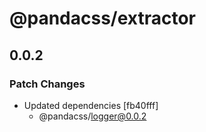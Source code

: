# @pandacss/extractor

## 0.0.2

### Patch Changes

- Updated dependencies [fb40fff]
  - @pandacss/logger@0.0.2
